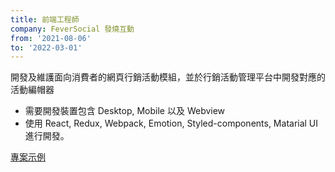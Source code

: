 ```yaml
---
title: 前端工程師
company: FeverSocial 發燒互動
from: '2021-08-06'
to: '2022-03-01'
---
```


開發及維護面向消費者的網頁行銷活動模組，並於行銷活動管理平台中開發對應的活動編帽器

- 需要開發裝置包含 Desktop, Mobile 以及 Webview
- 使用 React, Redux, Webpack, Emotion, Styled-components, Matarial UI 進行開發。

[專案示例](https://info.feversocial.com/tw/module-%E6%8B%89%E9%9C%B8%E6%A9%9F-675)
